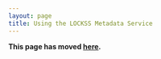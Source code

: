 ```yaml
---
layout: page
title: Using the LOCKSS Metadata Service
---
```


**This page has moved [here](../2.0-alpha1/running/metadata-service).**
